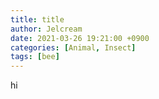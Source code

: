 ```yaml
---
title: title
author: Jelcream
date: 2021-03-26 19:21:00 +0900
categories: [Animal, Insect]
tags: [bee]
---
```

hi